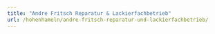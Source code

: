 ```yaml
---
title: "Andre Fritsch Reparatur & Lackierfachbetrieb"
url: /hohenhameln/andre-fritsch-reparatur-und-lackierfachbetrieb/
---
```

